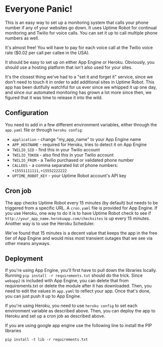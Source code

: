 Everyone Panic!
===============

This is an easy way to set up a monitoring system that calls your phone number
if any of your websites go down. It uses Uptime Robot for continual
monitoring and Twilio for voice calls. You can set it up to call multiple
phone numbers as well.

It's almost free! You will have to pay for each voice call at the Twilio voice
rate ($0.02 per call per callee in the USA).

It should be easy to set up on either App Engine or Heroku. Obviously, you
should use a hosting platform that isn't also used for your sites.

It's the closest thing we've had to a "set it and forget it" service, since we
don't need to touch it in order to add additional sites in Uptime Robot. This
app has been dutifully watchful for us ever since we whipped it up one day,
and since our automated monitoring has grown a lot more since then, we figured
that it was time to release it into the wild.


Configuration
-------------

You need to add in a few different environment variables, either through the
`app.yaml` file or through `heroku config`:

* `application` - change "my_app_name" to your App Engine name
* `APP_HOSTNAME` - required for Heroku, tries to detect it on App Engine
* `TWILIO_SID` - find this in your Twilio account
* `TWILIO_TOKEN` - also find this in your Twilio account
* `TWILIO_FROM` - a Twilio purchased or validated phone number
* `CALLEES` - a comma separated list of phone numbers:
`+15551111111,+15552222222`
* `UPTIME_ROBOT_KEY` - your Uptime Robot account's API key


Cron job
--------

The app checks Uptime Robot every 15 minutes (by default) but needs to be
triggered from a specific URL. A `cron.yaml` file is provided for App Engine.
If you use Heroku, one way to do it is to have Uptime Robot check to see if
`http://your_app_name.herokuapp.com/checksites` is up every 15 minutes.
Another way is to use the Heroku Scheduler.

We've found that 15 minutes is a decent value that keeps the app in the free
tier of App Engine and would miss most transient outages that we see via other
means anyways.


Deployment
----------

If you're using App Engine, you'll first have to pull down the libraries
locally. Running `pip install -r requirements.txt` should do the trick.
Since `webapp2` is included with App Engine, you can delete that from
requirements.txt or delete the module after it has downloaded.
Then, you need to edit the values in `app.yaml` to reflect your app. Once
that's done, you can just push it up to App Engine.

If you're using Heroku, you need to use `heroku config` to set each
environment variable as described above. Then, you can deploy the app to
Heroku and set up a cron job as described above.


If you are using google app engine use the following line to install the PIP libraries
```
pip install -t lib -r requirements.txt
```
